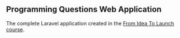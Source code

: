 ## Programming Questions Web Application

The complete Laravel application created in the [From Idea To Launch course](https://selftaughtcoders.com/from-idea-to-launch/).
